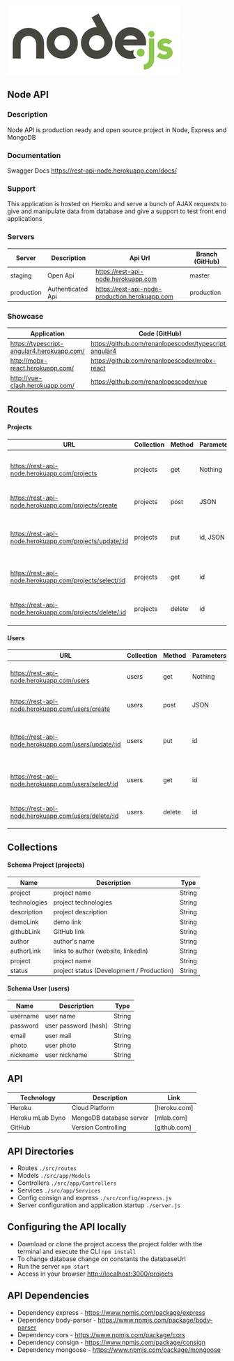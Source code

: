 ![NodeJS logo](logo.png)

## Node API

### Description

Node API is production ready and open source project in Node, Express and MongoDB

### Documentation

Swagger Docs https://rest-api-node.herokuapp.com/docs/

### Support

This application is hosted on Heroku and serve a bunch of AJAX requests to give and manipulate data from database and give a support to test front end applications

### Servers

| Server     | Description       | Api Url                                        | Branch (GitHub) |
| ---------- | ----------------- | ---------------------------------------------- | --------------- |
| staging    | Open Api          | https://rest-api-node.herokuapp.com            | master          |
| production | Authenticated Api | https://rest-api-node-production.herokuapp.com | production      |

### Showcase

| Application                                | Code (GitHub)                                          | Server  |
| ------------------------------------------ | ------------------------------------------------------ | ------- |
| https://typescript-angular4.herokuapp.com/ | https://github.com/renanlopescoder/typescript-angular4 | staging |
| http://mobx-react.herokuapp.com/           | https://github.com/renanlopescoder/mobx-react          | staging |
| http://vue-clash.herokuapp.com/            | https://github.com/renanlopescoder/vue                 | staging |

## Routes

#### Projects

| URL                                                     | Collection | Method | Parameters | Response                                | Action                                      |
| ------------------------------------------------------- | ---------- | ------ | ---------- | --------------------------------------- | ------------------------------------------- |
| https://rest-api-node.herokuapp.com/projects            | projects   | get    | Nothing    | JSON with Array                         | Get a list of projects in the database      |
| https://rest-api-node.herokuapp.com/projects/create     | projects   | post   | JSON       | JSON                                    | Add JSON into the database                  |
| https://rest-api-node.herokuapp.com/projects/update/:id | projects   | put    | id, JSON   | Update the document with sent JSON data |
| https://rest-api-node.herokuapp.com/projects/select/:id | projects   | get    | id         | JSON                                    | Return the document, related to the sent id |
| https://rest-api-node.herokuapp.com/projects/delete/:id | projects   | delete | id         | status 200                              | Delete the document, related to the sent id |

#### Users

| URL                                                  | Collection | Method | Parameters | Response        | Action                                      |
| ---------------------------------------------------- | ---------- | ------ | ---------- | --------------- | ------------------------------------------- |
| https://rest-api-node.herokuapp.com/users            | users      | get    | Nothing    | JSON with Array | Get a list of users in the database         |
| https://rest-api-node.herokuapp.com/users/create     | users      | post   | JSON       | JSON            | Add JSON into the database                  |
| https://rest-api-node.herokuapp.com/users/update/:id | users      | put    | id         | JSON            | Update the document with sent JSON data     |
| https://rest-api-node.herokuapp.com/users/select/:id | users      | get    | id         | JSON            | Return the document, related to the sent id |
| https://rest-api-node.herokuapp.com/users/delete/:id | users      | delete | id         | status 200      | Delete the document, related to the sent id |

## Collections

#### Schema Project (projects)

| Name         | Description                               | Type   |
| ------------ | ----------------------------------------- | ------ |
| project      | project name                              | String |
| technologies | project technologies                      | String |
| description  | project description                       | String |
| demoLink     | demo link                                 | String |
| githubLink   | GitHub link                               | String |
| author       | author's name                             | String |
| authorLink   | links to author (website, linkedin)       | String |
| project      | project name                              | String |
| status       | project status (Development / Production) | String |

#### Schema User (users)

| Name     | Description          | Type   |
| -------- | -------------------- | ------ |
| username | user name            | String |
| password | user password (hash) | String |
| email    | user mail            | String |
| photo    | user photo           | String |
| nickname | user nickname        | String |

## API

| Technology       | Description             | Link         |
| ---------------- | ----------------------- | ------------ |
| Heroku           | Cloud Platform          | [heroku.com] |
| Heroku mLab Dyno | MongoDB database server | [mlab.com]   |
| GitHub           | Version Controlling     | [github.com] |

## API Directories

- Routes `./src/routes`
- Models `./src/app/Models`
- Controllers `./src/app/Controllers`
- Services `./src/app/Services`
- Config consign and express `./src/config/express.js`
- Server configuration and application startup `./server.js`

## Configuring the API locally

- Download or clone the project access the project folder with the terminal and execute the CLI <code>npm install</code>
- To change database change on constants the databaseUrl
- Run the server <code>npm start</code>
- Access in your browser <a href="http://localhost:3000/projects">http://localhost:3000/projects</a>

## API Dependencies

- Dependency express - <a href="https://www.npmjs.com/package/express">https://www.npmjs.com/package/express</a>
- Dependency body-parser - <a href="https://www.npmjs.com/package/body-parser">https://www.npmjs.com/package/body-parser</a>
- Dependency cors - <a href="https://www.npmjs.com/package/cors">https://www.npmjs.com/package/cors</a>
- Dependency consign - <a href="https://www.npmjs.com/package/consign">https://www.npmjs.com/package/consign</a>
- Dependency mongoose - <a href="https://www.npmjs.com/package/mongoose">https://www.npmjs.com/package/mongoose</a>

